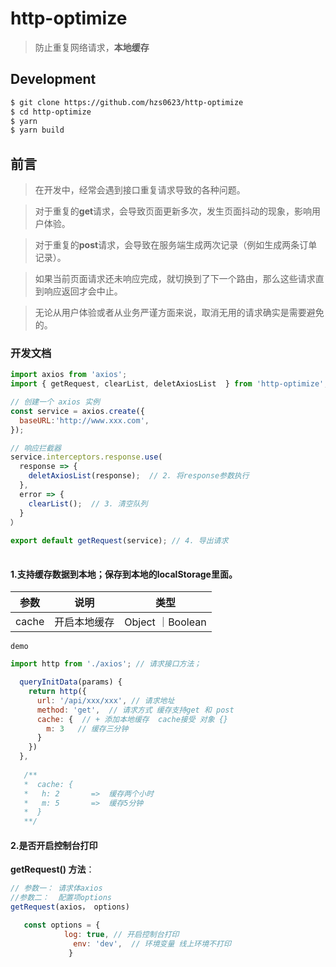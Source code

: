 # http-optimize

> 防止重复网络请求，**本地缓存**
>

## Development

```bash
$ git clone https://github.com/hzs0623/http-optimize
$ cd http-optimize
$ yarn
$ yarn build
```



## 前言

> 在开发中，经常会遇到接口重复请求导致的各种问题。

> 对于重复的**get**请求，会导致页面更新多次，发生页面抖动的现象，影响用户体验。

> 对于重复的**post**请求，会导致在服务端生成两次记录（例如生成两条订单记录）。

> 如果当前页面请求还未响应完成，就切换到了下一个路由，那么这些请求直到响应返回才会中止。

> 无论从用户体验或者从业务严谨方面来说，取消无用的请求确实是需要避免的。


### 开发文档

```javascript
import axios from 'axios';
import { getRequest, clearList, deletAxiosList  } from 'http-optimize';   // 1. 导入

// 创建一个 axios 实例
const service = axios.create({
  baseURL:'http://www.xxx.com',
});

// 响应拦截器
service.interceptors.response.use(
  response => {
    deletAxiosList(response);  // 2. 将response参数执行
  },
  error => {
    clearList();  // 3. 清空队列
  }
）
  
export default getRequest(service); // 4. 导出请求
  

```

#### 1.支持缓存数据到本地；保存到本地的**localStorage**里面。

| 参数  | 说明         | 类型             |
| ----- | ------------ | ---------------- |
| cache | 开启本地缓存 | Object ｜Boolean |

`demo`

```javascript
import http from './axios'; // 请求接口方法；

  queryInitData(params) {
    return http({
      url: '/api/xxx/xxx', // 请求地址
      method: 'get',  // 请求方式 缓存支持get 和 post
      cache: {  // + 添加本地缓存  cache接受 对象 {} 
        m: 3   // 缓存三分钟
      }
    })
  },
    
   /**
   *  cache: {
   *   h: 2       =>  缓存两个小时
   *   m: 5       =>  缓存5分钟
   *  }
   **/
```

#### 2.是否开启控制台打印

**getRequest() 方法**： 

```javascript
// 参数一： 请求体axios
//参数二：	配置项options
getRequest(axios， options) 

​	const options = {
  		    log: true, // 开启控制台打印   
  			  env: 'dev',  // 环境变量 线上环境不打印
			 }
```

